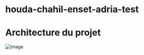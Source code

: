 # houda-chahil-enset-adria-test
# Architecture du projet 
  ![image](https://github.com/Houda2002/houda-chahil-enset-adria-test/assets/95441304/48a21d5c-a8ef-403a-b065-a0292bfaf449)


